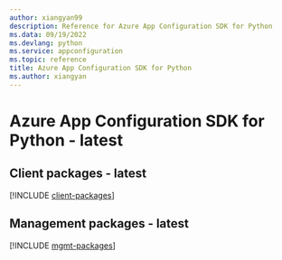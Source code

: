 ```yaml
---
author: xiangyan99
description: Reference for Azure App Configuration SDK for Python
ms.data: 09/19/2022
ms.devlang: python
ms.service: appconfiguration
ms.topic: reference
title: Azure App Configuration SDK for Python
ms.author: xiangyan
---
```

# Azure App Configuration SDK for Python - latest

## Client packages - latest
[!INCLUDE [client-packages](app-configuration-client-index.md)]
## Management packages - latest
[!INCLUDE [mgmt-packages](app-configuration-mgmt-index.md)]